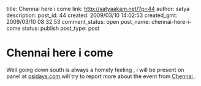 title: Chennai here i come
link: http://satyaakam.net/?p=44
author: satya
description: 
post_id: 44
created: 2009/03/10 14:02:53
created_gmt: 2009/03/10 08:32:53
comment_status: open
post_name: chennai-here-i-come
status: publish
post_type: post

# Chennai here i come

Well going down south is always a homely feeling , i will be present on panel at [ osidays.com ](http://osidays.com) will try to report more about the event from [Chennai ](http://en.wikipedia.org/wiki/Chennai).